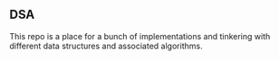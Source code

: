 ## DSA
This repo is a place for a bunch of implementations and tinkering with different data structures and associated algorithms.
